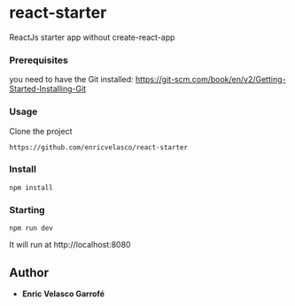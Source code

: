# react-starter

ReactJs starter app without create-react-app


### Prerequisites

you need to have the Git installed:
https://git-scm.com/book/en/v2/Getting-Started-Installing-Git

### Usage
Clone the project
```
https://github.com/enricvelasco/react-starter
```
### Install
```
npm install

```

### Starting
```
npm run dev
```
It will run at http://localhost:8080

## Author

* **Enric Velasco Garrofé** 
